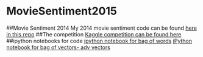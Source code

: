 # MovieSentiment2015
##Movie Sentiment 2014
My 2014 movie sentiment code can be found [here in this repo](https://github.com/JessicaGarson/MovieSentiment)
##The competition
[Kaggle competition can be found here](https://www.kaggle.com/c/word2vec-nlp-tutorial)
##ipython notebooks for code 
[ipython notebook for bag of words](http://nbviewer.ipython.org/github/JessicaGarson/MovieSentiment2015/blob/master/BagofWords%20.ipynb)
[iPython notebook for bag of vectors- adv vectors](http://nbviewer.ipython.org/github/JessicaGarson/MovieSentiment2015/blob/master/Word%20vectors%20.ipynb)
